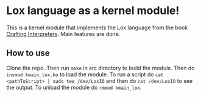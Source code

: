 # Lox language as a kernel module!

This is a kernel module that implements the Lox language from the book [Crafting Interpreters](https://craftinginterpreters.com/). Main features are done.

## How to use

Clone the repo. Then run `make` in src directory to build the module. Then do `insmod kmain_lox.ko` to load the module. To run a script do `cat <pathToScript> | sudo tee /dev/LoxIO` and then do `cat /dev/LoxIO` to see the output. To unload the module do `rmmod kmain_lox`.
